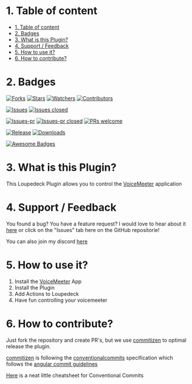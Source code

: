 # 1. Table of content
- [1. Table of content](#1-table-of-content)
- [2. Badges](#2-badges)
- [3. What is this Plugin?](#3-what-is-this-plugin)
- [4. Support / Feedback](#4-support--feedback)
- [5. How to use it?](#5-how-to-use-it)
- [6. How to contribute?](#6-how-to-contribute)

# 2. Badges
[![Forks](https://img.shields.io/github/forks/XeroxDev/Loupedeck-plugin-VoiceMeeter?color=blue&style=for-the-badge)](https://github.com/XeroxDev/Loupedeck-plugin-VoiceMeeter/network/members)
[![Stars](https://img.shields.io/github/stars/XeroxDev/Loupedeck-plugin-VoiceMeeter?color=yellow&style=for-the-badge)](https://github.com/XeroxDev/Loupedeck-plugin-VoiceMeeter/stargazers)
[![Watchers](https://img.shields.io/github/watchers/XeroxDev/Loupedeck-plugin-VoiceMeeter?color=lightgray&style=for-the-badge)](https://github.com/XeroxDev/Loupedeck-plugin-VoiceMeeter/watchers)
[![Contributors](https://img.shields.io/github/contributors/XeroxDev/Loupedeck-plugin-VoiceMeeter?color=green&style=for-the-badge)](https://github.com/XeroxDev/Loupedeck-plugin-VoiceMeeter/graphs/contributors)

[![Issues](https://img.shields.io/github/issues/XeroxDev/Loupedeck-plugin-VoiceMeeter?color=yellow&style=for-the-badge)](https://github.com/XeroxDev/Loupedeck-plugin-VoiceMeeter/issues)
[![Issues closed](https://img.shields.io/github/issues-closed/XeroxDev/Loupedeck-plugin-VoiceMeeter?color=yellow&style=for-the-badge)](https://github.com/XeroxDev/Loupedeck-plugin-VoiceMeeter/issues?q=is%3Aissue+is%3Aclosed)

[![Issues-pr](https://img.shields.io/github/issues-pr/XeroxDev/Loupedeck-plugin-VoiceMeeter?color=yellow&style=for-the-badge)](https://github.com/XeroxDev/Loupedeck-plugin-VoiceMeeter/pulls)
[![Issues-pr closed](https://img.shields.io/github/issues-pr-closed/XeroxDev/Loupedeck-plugin-VoiceMeeter?color=yellow&style=for-the-badge)](https://github.com/XeroxDev/Loupedeck-plugin-VoiceMeeter/pulls?q=is%3Apr+is%3Aclosed)
[![PRs welcome](https://img.shields.io/badge/PRs-welcome-brightgreen.svg?style=for-the-badge)](https://github.com/XeroxDev/Loupedeck-plugin-VoiceMeeter/compare)

<!-- [![Build](https://img.shields.io/github/workflow/status/XeroxDev/Loupedeck-plugin-VoiceMeeter/CI-CD?style=for-the-badge)](https://github.com/XeroxDev/Loupedeck-plugin-VoiceMeeter/actions?query=workflow%3A%22CI-CD%22) -->
[![Release](https://img.shields.io/github/release/XeroxDev/Loupedeck-plugin-VoiceMeeter?color=black&style=for-the-badge)](https://github.com/XeroxDev/Loupedeck-plugin-VoiceMeeter/releases)
[![Downloads](https://img.shields.io/github/downloads/XeroxDev/Loupedeck-plugin-VoiceMeeter/total.svg?color=cyan&style=for-the-badge&logo=github)]()

[![Awesome Badges](https://img.shields.io/badge/badges-awesome-green?style=for-the-badge)](https://shields.io)

# 3. What is this Plugin?
This Loupedeck Plugin allows you to control the [VoiceMeeter](https://voicemeeter.com) application

# 4. Support / Feedback
You found a bug? You have a feature request? I would love to hear about it [here](https://github.com/XeroxDev/Loupedeck-plugin-VoiceMeeter/issues/new/choose) or click on the "Issues" tab here on the GitHub repositorie!

You can also join my discord [here](https://s.tswi.me/discord)

# 5. How to use it?

1. Install the [VoiceMeeter](https://voicemeeter.com) App
2. Install the Plugin
3. Add Actions to Loupedeck
4. Have fun controlling your voicemeeter

# 6. How to contribute?

Just fork the repository and create PR's, but we use
[commitizen](https://commitizen-tools.github.io/commitizen/) to optimal release the plugin.

[commitizen](https://commitizen-tools.github.io/commitizen/) is following the [conventionalcommits](https://www.conventionalcommits.org) specification which follows
the
[angular commit guidelines](https://github.com/angular/angular/blob/22b96b9/CONTRIBUTING.md#-commit-message-guidelines)

[Here](https://kapeli.com/cheat_sheets/Conventional_Commits.docset/Contents/Resources/Documents/index) is a neat little cheatsheet for Conventional Commits
